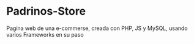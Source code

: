 # Padrinos-Store
Pagina web de una e-commerse, creada con PHP, JS y MySQL, usando varios Frameworks en su paso
